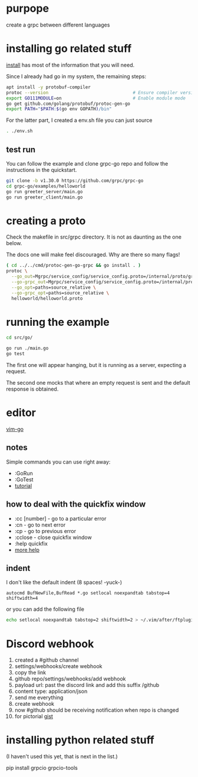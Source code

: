 # purpope

create a grpc between different languages

# installing go related stuff

[install](https://grpc.io/docs/languages/go/quickstart/) has most of the
information that you will need.

Since I already had go in my system, the remaining steps:

```bash
apt install -y protobuf-compiler
protoc --version                                # Ensure compiler version is 3+
export GO111MODULE=on                           # Enable module mode
go get github.com/golang/protobuf/protoc-gen-go
export PATH="$PATH:$(go env GOPATH)/bin"
```

For the latter part, I created a env.sh file you can just source

```bash
. ./env.sh
```

## test run

You can follow the example and clone grpc-go repo and follow the instructions
in the quickstart.

```bash
git clone -b v1.30.0 https://github.com/grpc/grpc-go
cd grpc-go/examples/helloworld
go run greeter_server/main.go
go run greeter_client/main.go
```

# creating a proto

Check the makefile in src/grpc directory.  It is not as daunting as the one below.

The docs one will make feel discouraged.  Why are there so many flags!

```bash
( cd ../../cmd/protoc-gen-go-grpc && go install . )
protoc \
  --go_out=Mgrpc/service_config/service_config.proto=/internal/proto/grpc_service_config:. \
  --go-grpc_out=Mgrpc/service_config/service_config.proto=/internal/proto/grpc_service_config:. \
  --go_opt=paths=source_relative \
  --go-grpc_opt=paths=source_relative \
  helloworld/helloworld.proto
```

# running the example

```bash
cd src/go/

go run ./main.go
go test
```

The first one will appear hanging, but it is running as a server, expecting a request.

The second one mocks that where an empty request is sent and the default
response is obtained.

# editor

[vim-go](http://github.com/fatih/vim-go)

## notes

Simple commands you can use right away:

- :GoRun
- :GoTest
- [tutorial](https://github.com/fatih/vim-go-tutorial)

## how to deal with the quickfix window
- :cc [number]           - go to a particular error
- :cn                    - go to next error
- :cp                    - go to previous error
- :cclose                - close quickfix window
- :help quickfix
- [more help](http://vimdoc.sourceforge.net/htmldoc/quickfix.html#quickfix.txt)

## indent

I don't like the default indent (8 spaces! -yuck-)

```vimrc
autocmd BufNewFile,BufRead *.go setlocal noexpandtab tabstop=4 shiftwidth=4 
```

or you can add the following file

```bash
echo setlocal noexpandtab tabstop=2 shiftwidth=2 > ~/.vim/after/ftplugin/go.vim
```

# Discord webhook

1. created a #github channel
1. settings/webhooks/create webhook
1. copy the link
1. github repo/settings/webhooks/add webhook
1. payload url: past the discord link and add this suffix /github
1. content type: application/json
1. send me everything
1. create webhook
1. now #github should be receiving notification when repo is changed
1. for pictorial [gist](https://gist.github.com/jagrosh/5b1761213e33fc5b54ec7f6379034a22)

# installing python related stuff

(I haven't used this yet, that is next in the list.)

pip install grpcio grpcio-tools

